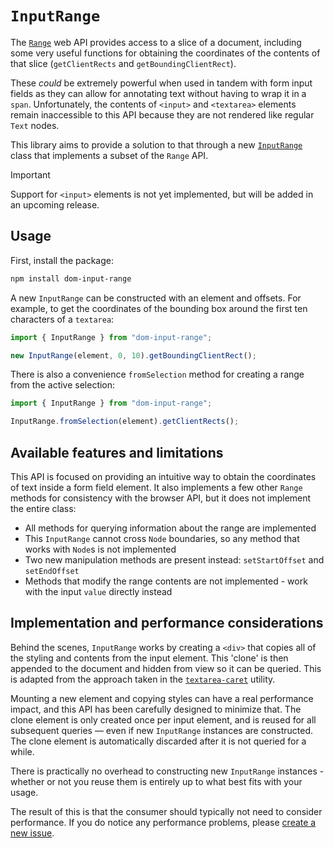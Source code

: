 # `InputRange`

The [`Range`](https://developer.mozilla.org/en-US/docs/Web/API/Range) web API provides access to a slice of a document, including some very useful functions for obtaining the coordinates of the contents of that slice (`getClientRects` and `getBoundingClientRect`).

These _could_ be extremely powerful when used in tandem with form input fields as they can allow for annotating text without having to wrap it in a `span`. Unfortunately, the contents of `<input>` and `<textarea>` elements remain inaccessible to this API because they are not rendered like regular `Text` nodes.

This library aims to provide a solution to that through a new [`InputRange`](https://iansan5653.github.io/dom-input-range/) class that implements a subset of the `Range` API.

> [!IMPORTANT]  
> Support for `<input>` elements is not yet implemented, but will be added in an upcoming release.

## Usage

First, install the package:

```sh
npm install dom-input-range
```

A new `InputRange` can be constructed with an element and offsets. For example, to get the coordinates of the bounding box around the first ten characters of a `textarea`:

```js
import { InputRange } from "dom-input-range";

new InputRange(element, 0, 10).getBoundingClientRect();
```

There is also a convenience `fromSelection` method for creating a range from the active selection:

```js
import { InputRange } from "dom-input-range";

InputRange.fromSelection(element).getClientRects();
```

## Available features and limitations

This API is focused on providing an intuitive way to obtain the coordinates of text inside a form field element. It also implements a few other `Range` methods for consistency with the browser API, but it does not implement the entire class:

- All methods for querying information about the range are implemented
- This `InputRange` cannot cross `Node` boundaries, so any method that works with `Node`s is not implemented
- Two new manipulation methods are present instead: `setStartOffset` and `setEndOffset`
- Methods that modify the range contents are not implemented - work with the input `value` directly instead

## Implementation and performance considerations

Behind the scenes, `InputRange` works by creating a `<div>` that copies all of the styling and contents from the input element. This 'clone' is then appended to the document and hidden from view so it can be queried. This is adapted from the approach taken in the [`textarea-caret`](https://github.com/koddsson/textarea-caret-position) utility.

Mounting a new element and copying styles can have a real performance impact, and this API has been carefully designed to minimize that. The clone element is only created once per input element, and is reused for all subsequent queries — even if new `InputRange` instances are constructed. The clone element is automatically discarded after it is not queried for a while.

There is practically no overhead to constructing new `InputRange` instances - whether or not you reuse them is entirely up to what best fits with your usage.

The result of this is that the consumer should typically not need to consider performance. If you do notice any performance problems, please [create a new issue](https://github.com/iansan5653/dom-input-range/issues).
